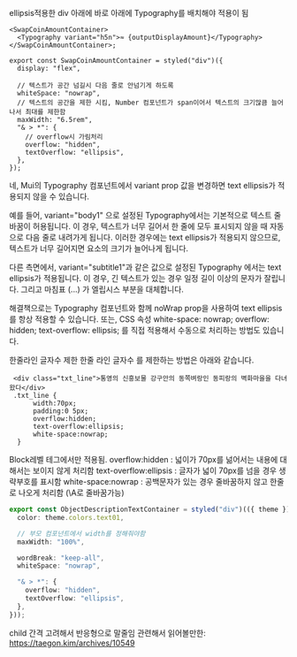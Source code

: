 ellipsis적용한 div 아래에
바로 아래에 Typography를 배치해야 적용이 됨

```tsx
<SwapCoinAmountContainer>
  <Typography variant="h5n">≈ {outputDisplayAmount}</Typography>
</SwapCoinAmountContainer>;

export const SwapCoinAmountContainer = styled("div")({
  display: "flex",

  // 텍스트가 공간 넘길시 다음 줄로 안넘기게 하도록
  whiteSpace: "nowrap",
  // 텍스트의 공간을 제한 시킴, Number 컴포넌트가 span이어서 텍스트의 크기많큼 늘어나서 최대를 제한함
  maxWidth: "6.5rem",
  "& > *": {
    // overflow시 가림처리
    overflow: "hidden",
    textOverflow: "ellipsis",
  },
});
```

네, Mui의 Typography 컴포넌트에서 variant prop 값을 변경하면 text ellipsis가 적용되지 않을 수 있습니다.

예를 들어, variant="body1" 으로 설정된 Typography에서는 기본적으로 텍스트 줄 바꿈이 허용됩니다. 이 경우, 텍스트가 너무 길어서 한 줄에 모두 표시되지 않을 때 자동으로 다음 줄로 내려가게 됩니다. 이러한 경우에는 text ellipsis가 적용되지 않으므로, 텍스트가 너무 길어지면 요소의 크기가 늘어나게 됩니다.

다른 측면에서, variant="subtitle1"과 같은 값으로 설정된 Typography 에서는 text ellipsis가 적용됩니다. 이 경우, 긴 텍스트가 있는 경우 일정 길이 이상의 문자가 잘립니다. 그리고 마침표 (...) 가 엘립시스 부분을 대체합니다.

해결책으로는 Typography 컴포넌트와 함께 noWrap prop을 사용하여 text ellipsis를 항상 적용할 수 있습니다. 또는, CSS 속성 white-space: nowrap; overflow: hidden; text-overflow: ellipsis; 를 직접 적용해서 수동으로 처리하는 방법도 있습니다.

한줄라인 글자수 제한
한줄 라인 글자수 를 제한하는 방법은 아래와 같습니다.

```
 <div class="txt_line">통영의 신흥보물 강구안의 동쪽벼랑인 동피랑의 벽화마을을 다녀왔다</div>
 .txt_line {
      width:70px;
      padding:0 5px;
      overflow:hidden;
      text-overflow:ellipsis;
      white-space:nowrap;
  }
```

Block레벨 테그에서만 적용됨.
overflow:hidden : 넓이가 70px를 넒어서는 내용에 대해서는 보이지 않게 처리함
text-overflow:ellipsis : 글자가 넓이 70px를 넘을 경우 생략부호를 표시함
white-space:nowrap : 공백문자가 있는 경우 줄바꿈하지 않고 한줄로 나오게 처리함 (\A로 줄바꿈가능)

```ts
export const ObjectDescriptionTextContainer = styled("div")(({ theme }) => ({
  color: theme.colors.text01,

  // 부모 컴포넌트에서 width를 정해줘야함
  maxWidth: "100%",

  wordBreak: "keep-all",
  whiteSpace: "nowrap",

  "& > *": {
    overflow: "hidden",
    textOverflow: "ellipsis",
  },
}));
```

child 간격 고려해서 반응형으로 말줄임 관련해서 읽어볼만한: https://taegon.kim/archives/10549
